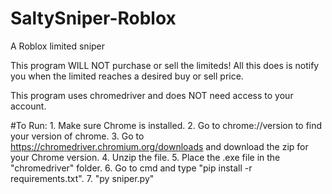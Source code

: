 # SaltySniper-Roblox
A Roblox limited sniper

This program WILL NOT purchase or sell the limiteds!
All this does is notify you when the limited reaches a desired buy or sell price.

This program uses chromedriver and does NOT need access to your account.


#To Run:
	1. Make sure Chrome is installed.
	2. Go to chrome://version to find your version of chrome.
	3. Go to https://chromedriver.chromium.org/downloads and download the zip for your Chrome version.
	4. Unzip the file.
	5. Place the .exe file in the "chromedriver" folder.
	6. Go to cmd and type "pip install -r requirements.txt".
	7. "py sniper.py"